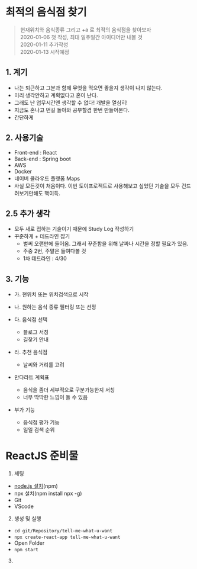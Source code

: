 # 최적의 음식점 찾기
> 현재위치와 음식종류 그리고 +a 로 최적의 음식점을 찾아보자  
> 2020-01-06 첫 작성, 최대 일주일간 아이디어만 내볼 것  
> 2020-01-11 추가작성  
> 2020-01-13 시작예정  

## 1. 계기
  - 나는 퇴근하고 그분과 함께 무엇을 먹으면 좋을지 생각이 나지 않는다.
  - 미리 생각안하고 계획없다고 혼이 난다.
  - 그래도 난 업무시간엔 생각할 수 없다! 개발을 열심히!
  - 지금도 혼나고 먼길 돌아와 공부할겸 한번 만들어본다.
  - 간단하게

## 2. 사용기술
  - Front-end : React
  - Back-end : Spring boot
  - AWS 
  - Docker
  - 네이버 클라우드 플랫폼 Maps
  - 사실 모든것이 처음이다. 이번 토이프로젝트로 사용해보고 싶었던 기술을 모두 건드려보기만해도 핵이득.

## 2.5 추가 생각
 - 모두 새로 접하는 기술이기 때문에 Study Log 작성하기
 - 꾸준하게 + 데드라인 잡기
    - 벌써 오랜만에 들어옴. 그래서 꾸준함을 위해 날짜나 시간을 정할 필요가 있음.
    - 주중 2번, 주말은 들여다볼 것
    - 1차 데드라인 : 4/30

## 3. 기능
  - 가. 현위치 또는 위치검색으로 시작
  - 나. 원하는 음식 종류 필터링 또는 선정
  - 다. 음식점 선택
    - 블로그 서칭
    - 길찾기 안내
  - 라. 추천 음식점
    - 날씨와 거리를 고려

  - 만다라트 계획표
    - 음식을 좀더 세부적으로 구분가능한지 서칭
    - 너무 딱딱한 느낌이 들 수 있음

  - 부가 기능
    - 음식점 평가 기능
    - 일일 검색 순위


# ReactJS 준비물
1. 세팅
 - [node.js 설치](https://nodejs.org/ko/)(npm)
 - npx 설치(npm install npx -g)
 - Git
 - VScode

2. 생성 및 실행
 - `cd git/Repository/tell-me-what-u-want`
 - `npx create-react-app tell-me-what-u-want`
 - Open Folder
 - `npm start`

3. 